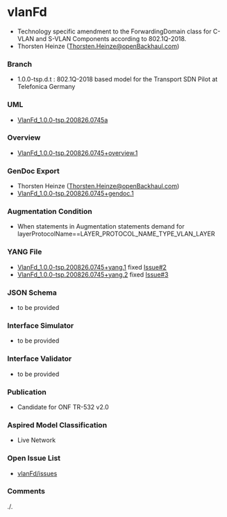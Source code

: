 # vlanFd
- Technology specific amendment to the ForwardingDomain class for C-VLAN and S-VLAN Components according to 802.1Q-2018.
- Thorsten Heinze (Thorsten.Heinze@openBackhaul.com)

### Branch
- 1.0.0-tsp.d.t : 802.1Q-2018 based model for the Transport SDN Pilot at Telefonica Germany

### UML
- [VlanFd_1.0.0-tsp.200826.0745a](./VlanFd_1.0.0-tsp.200826.0745a.zip)

### Overview 
- [VlanFd_1.0.0-tsp.200826.0745+overview.1](./VlanFd_1.0.0-tsp.200826.0745+overview.1.png)

### GenDoc Export
- Thorsten Heinze (Thorsten.Heinze@openBackhaul.com)
- [VlanFd_1.0.0-tsp.200826.0745+gendoc.1](./VlanFd_1.0.0-tsp.200826.0745+gendoc.1.docx)

### Augmentation Condition
- When statements in Augmentation statements demand for layerProtocolName==LAYER_PROTOCOL_NAME_TYPE_VLAN_LAYER

### YANG File
- [VlanFd_1.0.0-tsp.200826.0745+yang.1](./VlanFd_1.0.0-tsp.200826.0745+yang.1.zip) fixed [Issue#2](../../issues/2)
- [VlanFd_1.0.0-tsp.200826.0745+yang.2](./VlanFd_1.0.0-tsp.200826.0745+yang.2.zip) fixed [Issue#3](../../issues/3)

### JSON Schema
- to be provided

### Interface Simulator
- to be provided

### Interface Validator
- to be provided

### Publication
- Candidate for ONF TR-532 v2.0

### Aspired Model Classification
- Live Network

### Open Issue List
- [vlanFd/issues](../../issues)

### Comments
./.

